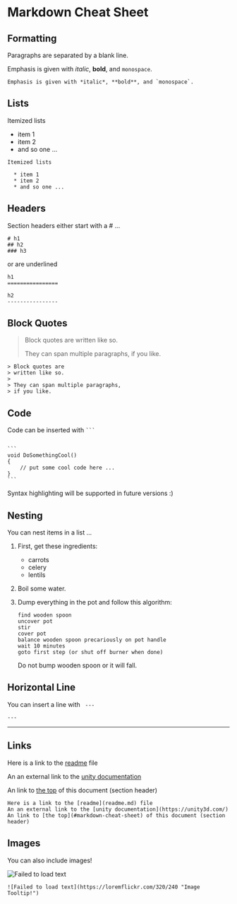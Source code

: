 # Markdown Cheat Sheet


## Formatting
Paragraphs are separated by a blank line.

Emphasis is given with *italic*, **bold**, and `monospace`.

```
Emphasis is given with *italic*, **bold**, and `monospace`.
```

## Lists
Itemized lists

  * item 1
  * item 2
  * and so one ...

```
Itemized lists

  * item 1
  * item 2
  * and so one ...

```

## Headers

Section headers either start with a # ...
```
# h1
## h2
### h3
```

or are underlined

```
h1
================

h2
----------------
```
## Block Quotes

> Block quotes are
> written like so.
>
> They can span multiple paragraphs,
> if you like.

```
> Block quotes are
> written like so.
>
> They can span multiple paragraphs,
> if you like.
```


## Code

Code can be inserted with ` ``` `

~~~

```
void DoSomethingCool()
{
    // put some cool code here ...
}
```
~~~

Syntax highlighting will be supported in future versions :)


## Nesting

You can nest items in a list ...

 1. First, get these ingredients:

      * carrots
      * celery
      * lentils

 2. Boil some water.

 3. Dump everything in the pot and follow
    this algorithm:

        find wooden spoon
        uncover pot
        stir
        cover pot
        balance wooden spoon precariously on pot handle
        wait 10 minutes
        goto first step (or shut off burner when done)

    Do not bump wooden spoon or it will fall.


## Horizontal Line

You can insert a line with ` ---`

```
---
```
---

## Links

Here is a link to the [readme](readme.md) file

An an external link to the [unity documentation](https://unity3d.com/)

An link to [the top](#markdown-cheat-sheet) of this document (section header)


```
Here is a link to the [readme](readme.md) file
An an external link to the [unity documentation](https://unity3d.com/)
An link to [the top](#markdown-cheat-sheet) of this document (section header)
```

## Images

You can also include images!

![Failed to load text](https://loremflickr.com/320/240 "Image Tooltip!")

```
![Failed to load text](https://loremflickr.com/320/240 "Image Tooltip!")

```
